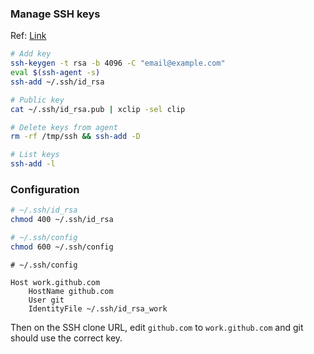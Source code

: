 ---
---

### Manage SSH keys

Ref: [Link](https://help.github.com/articles/generating-a-new-ssh-key-and-adding-it-to-the-ssh-agent/)

```bash
# Add key
ssh-keygen -t rsa -b 4096 -C "email@example.com"
eval $(ssh-agent -s)
ssh-add ~/.ssh/id_rsa

# Public key
cat ~/.ssh/id_rsa.pub | xclip -sel clip

# Delete keys from agent
rm -rf /tmp/ssh && ssh-add -D

# List keys
ssh-add -l
```

### Configuration

```bash
# ~/.ssh/id_rsa
chmod 400 ~/.ssh/id_rsa

# ~/.ssh/config
chmod 600 ~/.ssh/config
```

```
# ~/.ssh/config

Host work.github.com
    HostName github.com
    User git
    IdentityFile ~/.ssh/id_rsa_work
```

Then on the SSH clone URL, edit `github.com` to `work.github.com` and git should use the correct key.
